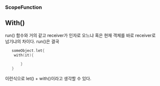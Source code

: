 

### ScopeFunction 

## With()
run() 함수와 거의 같고 receiver가 인자로 오느냐 혹은 현재 객체를 바로 receiver로 넘기냐의 차이다.
run()은 결국
 
 ```kotlin
    someObject.let{
     with(it){
            
        }
    }
```

이런식으로 let() + with()이라고 생각할 수 있다.
 